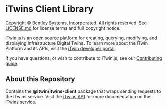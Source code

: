 # iTwins Client Library

Copyright © Bentley Systems, Incorporated. All rights reserved. See [LICENSE.md](./LICENSE.md) for license terms and full copyright notice.

[iTwin.js](http://www.itwinjs.org) is an open source platform for creating, querying, modifying, and displaying Infrastructure Digital Twins. To learn more about the iTwin Platform and its APIs, visit the [iTwin developer portal](https://developer.bentley.com/).

If you have questions, or wish to contribute to iTwin.js, see our [Contributing guide](./CONTRIBUTING.md).

## About this Repository

Contains the __@itwin/itwins-client__ package that wraps sending requests to the iTwins service. Visit the [iTwins API](https://developer.bentley.com/apis/itwins/) for more documentation on the iTwins service.
